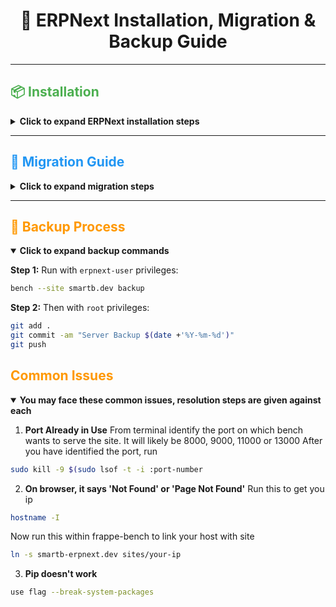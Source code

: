 # <div align="center">🚀 ERPNext Installation, Migration & Backup Guide</div>

---

## <div style="color:#4CAF50;">📦 Installation</div>

<details>
<summary><strong>Click to expand ERPNext installation steps</strong></summary>

### Create a new user and switch
```bash 
sudo useradd your-username
su - your-username
```
At any time if you want to swicth back to root, just run
```bash
sudo -i
```
### 1️⃣ System Update & Dependencies
```bash
sudo apt update
sudo apt install git python-is-python3 python3-dev python3-pip redis-server libmariadb-dev mariadb-server mariadb-client pkg-config xvfb libfontconfig wkhtmltopdf
curl -o- https://raw.githubusercontent.com/nvm-sh/nvm/v0.40.3/install.sh | bash
nvm install 18 # if doesn't work either export to path or close and reopen ubuntu terminal
npm install -g yarn
```

### 2️⃣ Configure MySQL/MariaDB
```bash
sudo mysql_secure_installation
```
If you don't know root user password for MySQL/ MariaDB

Get Inside MySQL:
```bash
mysql -u root
```

Then reset the root password
```sql
ALTER USER 'root'@'localhost' IDENTIFIED BY 'yourpassword';
FLUSH PRIVILEGES;
EXIT;
```

Now restart MariaDB
```bash
sudo systemctl restart mariadb
```
### 3️⃣ Install Bench
```bash
pip install frappe-bench
```

### 4️⃣ Create Bench & Install ERPNext
```bash
bench init frappe-bench
cd frappe-bench
bench new-site smartb-erpnet.dev
bench get-app https://github.com/frappe/erpnext
bench --site smartb-erpnext.dev install-app erpnext
bench start
```

</details>

---

## <div style="color:#2196F3;">🔄 Migration Guide</div>

<details>
<summary><strong>Click to expand migration steps</strong></summary>

1. **Copy backup files to new machine**
```bash
Get from SmartB GitHub repo (both private and public directories)
```

2. **Configure local site to connect to server database**

Update smartb-erpnext.dev/site_config.json to
```bash
{
 "db_name": "_b7b8640a2d1b8b5c",
 "db_password": "0W9ixoW0V8YkDPDe",
 "db_type": "mariadb",
 "db_user": "_b7b8640a2d1b8b5c",
 "developer_mode": 1,
 "db_host": "159.223.43.125",
 "db_port": 3306
}
```
</details>

---

## <div style="color:#FF9800;">💾 Backup Process</div>

<details open>
<summary><strong>Click to expand backup commands</strong></summary>

**Step 1:** Run with `erpnext-user` privileges:
```bash
bench --site smartb.dev backup
```

**Step 2:** Then with `root` privileges:
```bash
git add .
git commit -am "Server Backup $(date +'%Y-%m-%d')"
git push
```

</details>

## <div style="color:#FF9800;">Common Issues</div>
<details open>
<summary><strong>You may face these common issues, resolution steps are given against each</strong></summary>

1. **Port Already in Use**
From terminal identify the port on which bench wants to serve the site.
It will likely be 8000, 9000, 11000 or 13000
After you have identified the port, run 
```bash
sudo kill -9 $(sudo lsof -t -i :port-number
```

2. **On browser, it says 'Not Found' or 'Page Not Found'**
Run this to get you ip
```bash
hostname -I
```
Now run this within frappe-bench to link your host with site
```bash
ln -s smartb-erpnext.dev sites/your-ip
```

3. **Pip doesn't work**
```bash
use flag --break-system-packages
``` 
</details>
